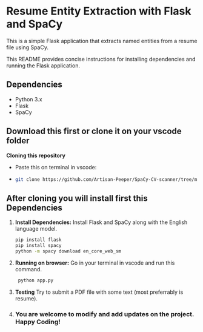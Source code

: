 # Resume Entity Extraction with Flask and SpaCy

This is a simple Flask application that extracts named entities from a resume file using SpaCy.


This README provides concise instructions for installing dependencies and running the Flask application.
## Dependencies

- Python 3.x
- Flask
- SpaCy

## Download this first or clone it on your vscode folder
**Cloning this repository**
- Paste this on terminal in vscode:
- ```bash 
  git clone https://github.com/Artisan-Peeper/SpaCy-CV-scanner/tree/main

## After cloning you will install first this Dependencies 

1. **Install Dependencies:** Install Flask and SpaCy along with the English language model.
   ```bash
   pip install flask
   pip install spacy
   python -m spacy download en_core_web_sm

2. **Running on browser:** Go in your terminal in vscode and run this command.
   ```bash
    python app.py

3. **Testing** Try to submit a PDF file with some text (most preferrably is resume).
4. ### You are welcome to modify and add updates on the project. Happy Coding!
